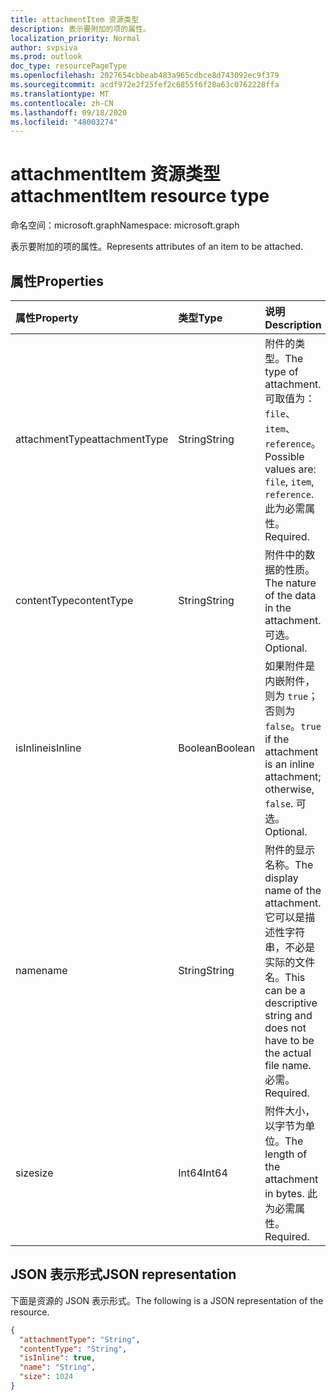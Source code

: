 ```yaml
---
title: attachmentItem 资源类型
description: 表示要附加的项的属性。
localization_priority: Normal
author: svpsiva
ms.prod: outlook
doc_type: resourcePageType
ms.openlocfilehash: 2027654cbbeab483a965cdbce8d743092ec9f379
ms.sourcegitcommit: acdf972e2f25fef2c6855f6f28a63c0762228ffa
ms.translationtype: MT
ms.contentlocale: zh-CN
ms.lasthandoff: 09/18/2020
ms.locfileid: "48003274"
---
```

# <a name="attachmentitem-resource-type"></a><span data-ttu-id="4ea9b-103">attachmentItem 资源类型</span><span class="sxs-lookup"><span data-stu-id="4ea9b-103">attachmentItem resource type</span></span>

<span data-ttu-id="4ea9b-104">命名空间：microsoft.graph</span><span class="sxs-lookup"><span data-stu-id="4ea9b-104">Namespace: microsoft.graph</span></span>

<span data-ttu-id="4ea9b-105">表示要附加的项的属性。</span><span class="sxs-lookup"><span data-stu-id="4ea9b-105">Represents attributes of an item to be attached.</span></span>

## <a name="properties"></a><span data-ttu-id="4ea9b-106">属性</span><span class="sxs-lookup"><span data-stu-id="4ea9b-106">Properties</span></span>

| <span data-ttu-id="4ea9b-107">属性</span><span class="sxs-lookup"><span data-stu-id="4ea9b-107">Property</span></span>     | <span data-ttu-id="4ea9b-108">类型</span><span class="sxs-lookup"><span data-stu-id="4ea9b-108">Type</span></span>        | <span data-ttu-id="4ea9b-109">说明</span><span class="sxs-lookup"><span data-stu-id="4ea9b-109">Description</span></span> |
|:-------------|:------------|:------------|
|<span data-ttu-id="4ea9b-110">attachmentType</span><span class="sxs-lookup"><span data-stu-id="4ea9b-110">attachmentType</span></span>|<span data-ttu-id="4ea9b-111">String</span><span class="sxs-lookup"><span data-stu-id="4ea9b-111">String</span></span>| <span data-ttu-id="4ea9b-112">附件的类型。</span><span class="sxs-lookup"><span data-stu-id="4ea9b-112">The type of attachment.</span></span> <span data-ttu-id="4ea9b-113">可取值为：`file`、`item`、`reference`。</span><span class="sxs-lookup"><span data-stu-id="4ea9b-113">Possible values are: `file`, `item`, `reference`.</span></span> <span data-ttu-id="4ea9b-114">此为必需属性。</span><span class="sxs-lookup"><span data-stu-id="4ea9b-114">Required.</span></span>|
|<span data-ttu-id="4ea9b-115">contentType</span><span class="sxs-lookup"><span data-stu-id="4ea9b-115">contentType</span></span>|<span data-ttu-id="4ea9b-116">String</span><span class="sxs-lookup"><span data-stu-id="4ea9b-116">String</span></span>|<span data-ttu-id="4ea9b-117">附件中的数据的性质。</span><span class="sxs-lookup"><span data-stu-id="4ea9b-117">The nature of the data in the attachment.</span></span> <span data-ttu-id="4ea9b-118">可选。</span><span class="sxs-lookup"><span data-stu-id="4ea9b-118">Optional.</span></span>|
|<span data-ttu-id="4ea9b-119">isInline</span><span class="sxs-lookup"><span data-stu-id="4ea9b-119">isInline</span></span>|<span data-ttu-id="4ea9b-120">Boolean</span><span class="sxs-lookup"><span data-stu-id="4ea9b-120">Boolean</span></span>|<span data-ttu-id="4ea9b-121">如果附件是内嵌附件，则为 `true`；否则为 `false`。</span><span class="sxs-lookup"><span data-stu-id="4ea9b-121">`true` if the attachment is an inline attachment; otherwise, `false`.</span></span> <span data-ttu-id="4ea9b-122">可选。</span><span class="sxs-lookup"><span data-stu-id="4ea9b-122">Optional.</span></span>|
|<span data-ttu-id="4ea9b-123">name</span><span class="sxs-lookup"><span data-stu-id="4ea9b-123">name</span></span>|<span data-ttu-id="4ea9b-124">String</span><span class="sxs-lookup"><span data-stu-id="4ea9b-124">String</span></span>|<span data-ttu-id="4ea9b-125">附件的显示名称。</span><span class="sxs-lookup"><span data-stu-id="4ea9b-125">The display name of the attachment.</span></span> <span data-ttu-id="4ea9b-126">它可以是描述性字符串，不必是实际的文件名。</span><span class="sxs-lookup"><span data-stu-id="4ea9b-126">This can be a descriptive string and does not have to be the actual file name.</span></span> <span data-ttu-id="4ea9b-127">必需。</span><span class="sxs-lookup"><span data-stu-id="4ea9b-127">Required.</span></span>|
|<span data-ttu-id="4ea9b-128">size</span><span class="sxs-lookup"><span data-stu-id="4ea9b-128">size</span></span>|<span data-ttu-id="4ea9b-129">Int64</span><span class="sxs-lookup"><span data-stu-id="4ea9b-129">Int64</span></span>|<span data-ttu-id="4ea9b-130">附件大小，以字节为单位。</span><span class="sxs-lookup"><span data-stu-id="4ea9b-130">The length of the attachment in bytes.</span></span> <span data-ttu-id="4ea9b-131">此为必需属性。</span><span class="sxs-lookup"><span data-stu-id="4ea9b-131">Required.</span></span>|

## <a name="json-representation"></a><span data-ttu-id="4ea9b-132">JSON 表示形式</span><span class="sxs-lookup"><span data-stu-id="4ea9b-132">JSON representation</span></span>

<span data-ttu-id="4ea9b-133">下面是资源的 JSON 表示形式。</span><span class="sxs-lookup"><span data-stu-id="4ea9b-133">The following is a JSON representation of the resource.</span></span>

<!-- {
  "blockType": "resource",
  "optionalProperties": [
    "contentType",
    "isInline"
  ],
  "@odata.type": "microsoft.graph.attachmentItem",
  "baseType": null
}-->

```json
{
  "attachmentType": "String",
  "contentType": "String",
  "isInline": true,
  "name": "String",
  "size": 1024
}
```

<!-- uuid: 16cd6b66-4b1a-43a1-adaf-3a886856ed98
2019-02-04 14:57:30 UTC -->
<!-- {
  "type": "#page.annotation",
  "description": "attachmentItem resource",
  "keywords": "",
  "section": "documentation",
  "tocPath": ""
}-->

